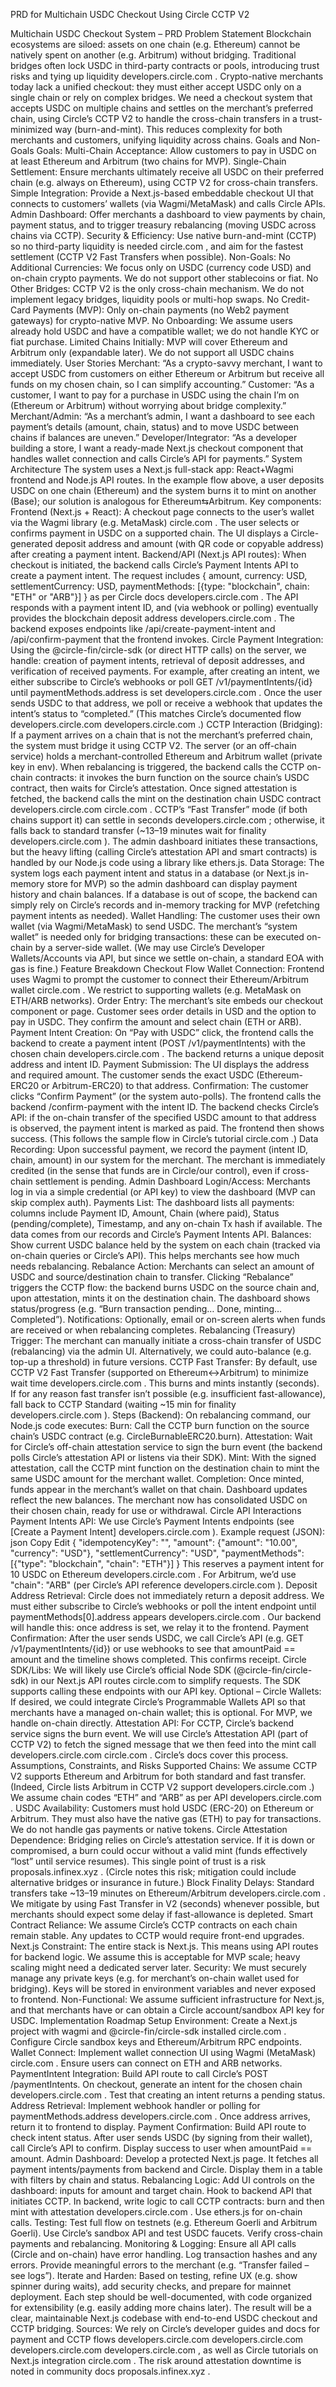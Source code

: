 PRD for Multichain USDC Checkout Using Circle CCTP V2

Multichain USDC Checkout System – PRD
Problem Statement
Blockchain ecosystems are siloed: assets on one chain (e.g. Ethereum) cannot be natively spent on another (e.g. Arbitrum) without bridging. Traditional bridges often lock USDC in third-party contracts or pools, introducing trust risks and tying up liquidity
developers.circle.com
. Crypto-native merchants today lack a unified checkout: they must either accept USDC only on a single chain or rely on complex bridges. We need a checkout system that accepts USDC on multiple chains and settles on the merchant’s preferred chain, using Circle’s CCTP V2 to handle the cross-chain transfers in a trust-minimized way (burn-and-mint). This reduces complexity for both merchants and customers, unifying liquidity across chains.
Goals and Non-Goals
Goals:
Multi-Chain Acceptance: Allow customers to pay in USDC on at least Ethereum and Arbitrum (two chains for MVP).
Single-Chain Settlement: Ensure merchants ultimately receive all USDC on their preferred chain (e.g. always on Ethereum), using CCTP V2 for cross-chain transfers.
Simple Integration: Provide a Next.js-based embeddable checkout UI that connects to customers’ wallets (via Wagmi/MetaMask) and calls Circle APIs.
Admin Dashboard: Offer merchants a dashboard to view payments by chain, payment status, and to trigger treasury rebalancing (moving USDC across chains via CCTP).
Security & Efficiency: Use native burn-and-mint (CCTP) so no third-party liquidity is needed
circle.com
, and aim for the fastest settlement (CCTP V2 Fast Transfers when possible).
Non-Goals:
No Additional Currencies: We focus only on USDC (currency code USD) and on-chain crypto payments. We do not support other stablecoins or fiat.
No Other Bridges: CCTP V2 is the only cross-chain mechanism. We do not implement legacy bridges, liquidity pools or multi-hop swaps.
No Credit-Card Payments (MVP): Only on-chain payments (no Web2 payment gateways) for crypto-native MVP.
No Onboarding: We assume users already hold USDC and have a compatible wallet; we do not handle KYC or fiat purchase.
Limited Chains Initially: MVP will cover Ethereum and Arbitrum only (expandable later). We do not support all USDC chains immediately.
User Stories
Merchant: “As a crypto-savvy merchant, I want to accept USDC from customers on either Ethereum or Arbitrum but receive all funds on my chosen chain, so I can simplify accounting.”
Customer: “As a customer, I want to pay for a purchase in USDC using the chain I’m on (Ethereum or Arbitrum) without worrying about bridge complexity.”
Merchant/Admin: “As a merchant’s admin, I want a dashboard to see each payment’s details (amount, chain, status) and to move USDC between chains if balances are uneven.”
Developer/Integrator: “As a developer building a store, I want a ready-made Next.js checkout component that handles wallet connection and calls Circle’s API for payments.”
System Architecture
The system uses a Next.js full-stack app: React+Wagmi frontend and Node.js API routes. In the example flow above, a user deposits USDC on one chain (Ethereum) and the system burns it to mint on another (Base); our solution is analogous for Ethereum⇆Arbitrum. Key components:
Frontend (Next.js + React): A checkout page connects to the user’s wallet via the Wagmi library (e.g. MetaMask)
circle.com
. The user selects or confirms payment in USDC on a supported chain. The UI displays a Circle-generated deposit address and amount (with QR code or copyable address) after creating a payment intent.
Backend/API (Next.js API routes): When checkout is initiated, the backend calls Circle’s Payment Intents API to create a payment intent. The request includes { amount, currency: USD, settlementCurrency: USD, paymentMethods: [{type: "blockchain", chain: "ETH" or "ARB"}] } as per Circle docs
developers.circle.com
. The API responds with a payment intent ID, and (via webhook or polling) eventually provides the blockchain deposit address
developers.circle.com
. The backend exposes endpoints like /api/create-payment-intent and /api/confirm-payment that the frontend invokes.
Circle Payment Integration: Using the @circle-fin/circle-sdk (or direct HTTP calls) on the server, we handle: creation of payment intents, retrieval of deposit addresses, and verification of received payments. For example, after creating an intent, we either subscribe to Circle’s webhooks or poll GET /v1/paymentIntents/{id} until paymentMethods.address is set
developers.circle.com
. Once the user sends USDC to that address, we poll or receive a webhook that updates the intent’s status to “completed.” (This matches Circle’s documented flow
developers.circle.com
developers.circle.com
.)
CCTP Interaction (Bridging): If a payment arrives on a chain that is not the merchant’s preferred chain, the system must bridge it using CCTP V2. The server (or an off-chain service) holds a merchant-controlled Ethereum and Arbitrum wallet (private key in env). When rebalancing is triggered, the backend calls the CCTP on-chain contracts: it invokes the burn function on the source chain’s USDC contract, then waits for Circle’s attestation. Once signed attestation is fetched, the backend calls the mint on the destination chain USDC contract
developers.circle.com
circle.com
. CCTP’s “Fast Transfer” mode (if both chains support it) can settle in seconds
developers.circle.com
; otherwise, it falls back to standard transfer (~13–19 minutes wait for finality
developers.circle.com
). The admin dashboard initiates these transactions, but the heavy lifting (calling Circle’s attestation API and smart contracts) is handled by our Node.js code using a library like ethers.js.
Data Storage: The system logs each payment intent and status in a database (or Next.js in-memory store for MVP) so the admin dashboard can display payment history and chain balances. If a database is out of scope, the backend can simply rely on Circle’s records and in-memory tracking for MVP (refetching payment intents as needed).
Wallet Handling: The customer uses their own wallet (via Wagmi/MetaMask) to send USDC. The merchant’s “system wallet” is needed only for bridging transactions: these can be executed on-chain by a server-side wallet. (We may use Circle’s Developer Wallets/Accounts via API, but since we settle on-chain, a standard EOA with gas is fine.)
Feature Breakdown
Checkout Flow
Wallet Connection: Frontend uses Wagmi to prompt the customer to connect their Ethereum/Arbitrum wallet
circle.com
. We restrict to supporting wallets (e.g. MetaMask on ETH/ARB networks).
Order Entry: The merchant’s site embeds our checkout component or page. Customer sees order details in USD and the option to pay in USDC. They confirm the amount and select chain (ETH or ARB).
Payment Intent Creation: On “Pay with USDC” click, the frontend calls the backend to create a payment intent (POST /v1/paymentIntents) with the chosen chain
developers.circle.com
. The backend returns a unique deposit address and intent ID.
Payment Submission: The UI displays the address and required amount. The customer sends the exact USDC (Ethereum-ERC20 or Arbitrum-ERC20) to that address.
Confirmation: The customer clicks “Confirm Payment” (or the system auto-polls). The frontend calls the backend /confirm-payment with the intent ID. The backend checks Circle’s API: if the on-chain transfer of the specified USDC amount to that address is observed, the payment intent is marked as paid. The frontend then shows success. (This follows the sample flow in Circle’s tutorial
circle.com
.)
Data Recording: Upon successful payment, we record the payment (intent ID, chain, amount) in our system for the merchant. The merchant is immediately credited (in the sense that funds are in Circle/our control), even if cross-chain settlement is pending.
Admin Dashboard
Login/Access: Merchants log in via a simple credential (or API key) to view the dashboard (MVP can skip complex auth).
Payments List: The dashboard lists all payments: columns include Payment ID, Amount, Chain (where paid), Status (pending/complete), Timestamp, and any on-chain Tx hash if available. The data comes from our records and Circle’s Payment Intents API.
Balances: Show current USDC balance held by the system on each chain (tracked via on-chain queries or Circle’s API). This helps merchants see how much needs rebalancing.
Rebalance Action: Merchants can select an amount of USDC and source/destination chain to transfer. Clicking “Rebalance” triggers the CCTP flow: the backend burns USDC on the source chain and, upon attestation, mints it on the destination chain. The dashboard shows status/progress (e.g. “Burn transaction pending… Done, minting… Completed”).
Notifications: Optionally, email or on-screen alerts when funds are received or when rebalancing completes.
Rebalancing (Treasury)
Trigger: The merchant can manually initiate a cross-chain transfer of USDC (rebalancing) via the admin UI. Alternatively, we could auto-balance (e.g. top-up a threshold) in future versions.
CCTP Fast Transfer: By default, use CCTP V2 Fast Transfer (supported on Ethereum↔Arbitrum) to minimize wait time
developers.circle.com
. This burns and mints instantly (seconds). If for any reason fast transfer isn’t possible (e.g. insufficient fast-allowance), fall back to CCTP Standard (waiting ~15 min for finality
developers.circle.com
).
Steps (Backend): On rebalancing command, our Node.js code executes:
Burn: Call the CCTP burn function on the source chain’s USDC contract (e.g. CircleBurnableERC20.burn).
Attestation: Wait for Circle’s off-chain attestation service to sign the burn event (the backend polls Circle’s attestation API or listens via their SDK).
Mint: With the signed attestation, call the CCTP mint function on the destination chain to mint the same USDC amount for the merchant wallet.
Completion: Once minted, funds appear in the merchant’s wallet on that chain. Dashboard updates reflect the new balances. The merchant now has consolidated USDC on their chosen chain, ready for use or withdrawal.
Circle API Interactions
Payment Intents API: We use Circle’s Payment Intents endpoints (see [Create a Payment Intent]
developers.circle.com
). Example request (JSON):
json
Copy
Edit
{
  "idempotencyKey": "<UUID>",
  "amount": {"amount": "10.00", "currency": "USD"},
  "settlementCurrency": "USD",
  "paymentMethods": [{"type": "blockchain", "chain": "ETH"}]
}
This reserves a payment intent for 10 USDC on Ethereum
developers.circle.com
. For Arbitrum, we’d use "chain": "ARB" (per Circle’s API reference
developers.circle.com
).
Deposit Address Retrieval: Circle does not immediately return a deposit address. We must either subscribe to Circle’s webhooks or poll the intent endpoint until paymentMethods[0].address appears
developers.circle.com
. Our backend will handle this: once address is set, we relay it to the frontend.
Payment Confirmation: After the user sends USDC, we call Circle’s API (e.g. GET /v1/paymentIntents/{id}) or use webhooks to see that amountPaid == amount and the timeline shows completed. This confirms receipt.
Circle SDK/Libs: We will likely use Circle’s official Node SDK (@circle-fin/circle-sdk) in our Next.js API routes
circle.com
 to simplify requests. The SDK supports calling these endpoints with our API key.
Optional – Circle Wallets: If desired, we could integrate Circle’s Programmable Wallets API so that merchants have a managed on-chain wallet; this is optional. For MVP, we handle on-chain directly.
Attestation API: For CCTP, Circle’s backend service signs the burn event. We will use Circle’s Attestation API (part of CCTP V2) to fetch the signed message that we then feed into the mint call
developers.circle.com
circle.com
. Circle’s docs cover this process.
Assumptions, Constraints, and Risks
Supported Chains: We assume CCTP V2 supports Ethereum and Arbitrum for both standard and fast transfer. (Indeed, Circle lists Arbitrum in CCTP V2 support
developers.circle.com
.) We assume chain codes “ETH” and “ARB” as per API
developers.circle.com
.
USDC Availability: Customers must hold USDC (ERC-20) on Ethereum or Arbitrum. They must also have the native gas (ETH) to pay for transactions. We do not handle gas payments or native tokens.
Circle Attestation Dependence: Bridging relies on Circle’s attestation service. If it is down or compromised, a burn could occur without a valid mint (funds effectively “lost” until service resumes). This single point of trust is a risk
proposals.infinex.xyz
. (Circle notes this risk; mitigation could include alternative bridges or insurance in future.)
Block Finality Delays: Standard transfers take ~13–19 minutes on Ethereum/Arbitrum
developers.circle.com
. We mitigate by using Fast Transfer in V2 (seconds) whenever possible, but merchants should expect some delay if fast-allowance is depleted.
Smart Contract Reliance: We assume Circle’s CCTP contracts on each chain remain stable. Any updates to CCTP would require front-end upgrades.
Next.js Constraint: The entire stack is Next.js. This means using API routes for backend logic. We assume this is acceptable for MVP scale; heavy scaling might need a dedicated server later.
Security: We must securely manage any private keys (e.g. for merchant’s on-chain wallet used for bridging). Keys will be stored in environment variables and never exposed to frontend.
Non-Functional: We assume sufficient infrastructure for Next.js, and that merchants have or can obtain a Circle account/sandbox API key for USDC.
Implementation Roadmap
Setup Environment: Create a Next.js project with wagmi and @circle-fin/circle-sdk installed
circle.com
. Configure Circle sandbox keys and Ethereum/Arbitrum RPC endpoints.
Wallet Connect: Implement wallet connection UI using Wagmi (MetaMask)
circle.com
. Ensure users can connect on ETH and ARB networks.
PaymentIntent Integration: Build API route to call Circle’s POST /paymentIntents. On checkout, generate an intent for the chosen chain
developers.circle.com
. Test that creating an intent returns a pending status.
Address Retrieval: Implement webhook handler or polling for paymentMethods.address
developers.circle.com
. Once address arrives, return it to frontend to display.
Payment Confirmation: Build API route to check intent status. After user sends USDC (by signing from their wallet), call Circle’s API to confirm. Display success to user when amountPaid == amount.
Admin Dashboard: Develop a protected Next.js page. It fetches all payment intents/payments from backend and Circle. Display them in a table with filters by chain and status.
Rebalancing Logic: Add UI controls on the dashboard: inputs for amount and target chain. Hook to backend API that initiates CCTP. In backend, write logic to call CCTP contracts: burn and then mint with attestation
developers.circle.com
. Use ethers.js for on-chain calls.
Testing: Test full flow on testnets (e.g. Ethereum Goerli and Arbitrum Goerli). Use Circle’s sandbox API and test USDC faucets. Verify cross-chain payments and rebalancing.
Monitoring & Logging: Ensure all API calls (Circle and on-chain) have error handling. Log transaction hashes and any errors. Provide meaningful errors to the merchant (e.g. “Transfer failed – see logs”).
Iterate and Harden: Based on testing, refine UX (e.g. show spinner during waits), add security checks, and prepare for mainnet deployment.
Each step should be well-documented, with code organized for extensibility (e.g. easily adding more chains later). The result will be a clear, maintainable Next.js codebase with end-to-end USDC checkout and CCTP bridging. Sources: We rely on Circle’s developer guides and docs for payment and CCTP flows
developers.circle.com
developers.circle.com
developers.circle.com
developers.circle.com
, as well as Circle tutorials on Next.js integration
circle.com
. The risk around attestation downtime is noted in community docs
proposals.infinex.xyz
.